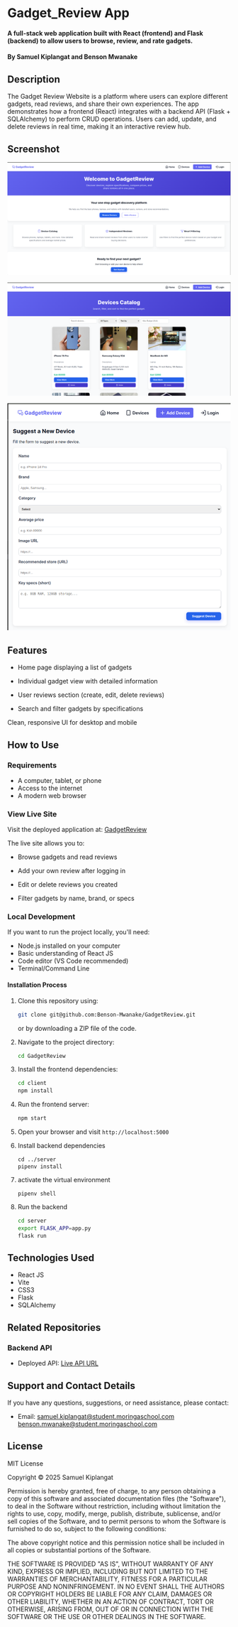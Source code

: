 # Gadget_Review App

#### A full-stack web application built with React (frontend) and Flask (backend) to allow users to browse, review, and rate gadgets.

#### By **Samuel Kiplangat and Benson Mwanake**

## Description

The Gadget Review Website is a platform where users can explore different gadgets, read reviews, and share their own experiences. The app demonstrates how a frontend (React) integrates with a backend API (Flask + SQLAlchemy) to perform CRUD operations. Users can add, update, and delete reviews in real time, making it an interactive review hub.

## Screenshot

![alt text](./assets/image.png)

![alt text](./assets/image-1.png)

![alt text](./assets/image-2.png)
## Features

- Home page displaying a list of gadgets

- Individual gadget view with detailed information

- User reviews section (create, edit, delete reviews)

- Search and filter gadgets by specifications

Clean, responsive UI for desktop and mobile

## How to Use

### Requirements

- A computer, tablet, or phone
- Access to the internet
- A modern web browser

### View Live Site

Visit the deployed application at: [GadgetReview](https://gadgetreviewsite.netlify.app)

The live site allows you to:

- Browse gadgets and read reviews

- Add your own review after logging in

- Edit or delete reviews you created

- Filter gadgets by name, brand, or specs

### Local Development

If you want to run the project locally, you'll need:

- Node.js installed on your computer
- Basic understanding of React JS
- Code editor (VS Code recommended)
- Terminal/Command Line

#### Installation Process

1. Clone this repository using:

   ```bash
   git clone git@github.com:Benson-Mwanake/GadgetReview.git
   ```

   or by downloading a ZIP file of the code.

2. Navigate to the project directory:

   ```bash
   cd GadgetReview
   ```

3. Install the frontend dependencies:

   ```bash
   cd client
   npm install
   ```

4. Run the frontend server:

   ```bash
   npm start
   ```

5. Open your browser and visit `http://localhost:5000`

6. Install backend dependencies
    ```
    cd ../server
    pipenv install
    ```

7. activate the virtual environment
    ```
    pipenv shell
    ```

8. Run the backend
   ```bash
   cd server
   export FLASK_APP=app.py
   flask run
   ```


## Technologies Used

- React JS
- Vite
- CSS3
- Flask
- SQLAlchemy


## Related Repositories

### Backend API

- Deployed API: [Live API URL](https://gadgetreview-5c3b.onrender.com)

## Support and Contact Details

If you have any questions, suggestions, or need assistance, please contact:

- Email: <samuel.kiplangat@student.moringaschool.com>
         <benson.mwanake@student.moringaschool.com>
## License

MIT License

Copyright &copy; 2025 Samuel Kiplangat

Permission is hereby granted, free of charge, to any person obtaining a copy of this software and associated documentation files (the "Software"), to deal in the Software without restriction, including without limitation the rights to use, copy, modify, merge, publish, distribute, sublicense, and/or sell copies of the Software, and to permit persons to whom the Software is furnished to do so, subject to the following conditions:

The above copyright notice and this permission notice shall be included in all copies or substantial portions of the Software.

THE SOFTWARE IS PROVIDED "AS IS", WITHOUT WARRANTY OF ANY KIND, EXPRESS OR IMPLIED, INCLUDING BUT NOT LIMITED TO THE WARRANTIES OF MERCHANTABILITY, FITNESS FOR A PARTICULAR PURPOSE AND NONINFRINGEMENT. IN NO EVENT SHALL THE AUTHORS OR COPYRIGHT HOLDERS BE LIABLE FOR ANY CLAIM, DAMAGES OR OTHER LIABILITY, WHETHER IN AN ACTION OF CONTRACT, TORT OR OTHERWISE, ARISING FROM, OUT OF OR IN CONNECTION WITH THE SOFTWARE OR THE USE OR OTHER DEALINGS IN THE SOFTWARE.